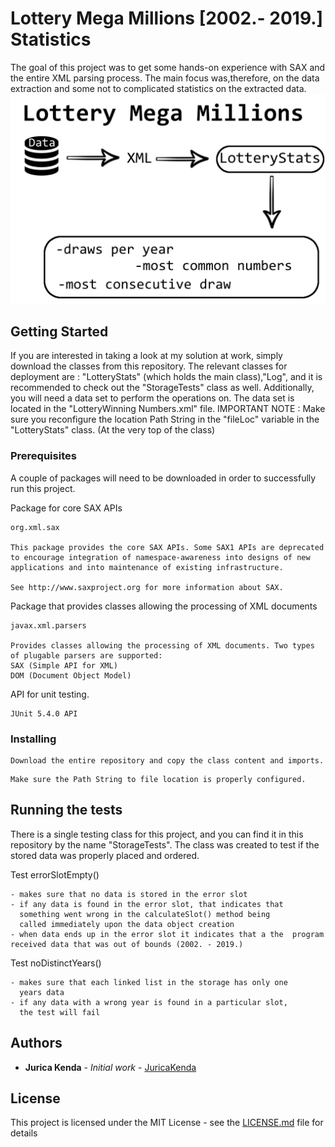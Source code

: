 # Lottery Mega Millions [2002.- 2019.] Statistics

The goal of this project was to get some hands-on experience with SAX and the entire XML parsing process. The main focus was,therefore, on the data extraction and some not to complicated statistics on the extracted data.
![](/Visuals/LotteryMegaMillionsVisuals.png)
## Getting Started

If you are interested in taking a look at my solution at work, simply download the classes from this repository.
The relevant classes for deployment are :
"LotteryStats" (which holds the main class),"Log",
and it is recommended to check out the "StorageTests" class as well.
Additionally, you will need a data set to perform the operations on. The data set is located in the "LotteryWinning Numbers.xml" file. 
IMPORTANT NOTE : Make sure you reconfigure the location Path String in the "fileLoc" variable in the "LotteryStats" class.
(At the very top of the class)


### Prerequisites

A couple of packages will need to be downloaded in order to successfully run this project.

Package for core SAX APIs

```
org.xml.sax

This package provides the core SAX APIs. Some SAX1 APIs are deprecated to encourage integration of namespace-awareness into designs of new applications and into maintenance of existing infrastructure.

See http://www.saxproject.org for more information about SAX.
```

Package that provides classes allowing the processing of XML documents 

```
javax.xml.parsers

Provides classes allowing the processing of XML documents. Two types of plugable parsers are supported:
SAX (Simple API for XML)
DOM (Document Object Model)
```

API for unit testing.

```
JUnit 5.4.0 API
```


### Installing

```
Download the entire repository and copy the class content and imports.
```

```
Make sure the Path String to file location is properly configured.
```

## Running the tests

There is a single testing class for this project, and you can find it in this repository by the name "StorageTests".
The class was created to test if the stored data was properly placed and ordered. 

Test errorSlotEmpty()
```
- makes sure that no data is stored in the error slot
- if any data is found in the error slot, that indicates that 
  something went wrong in the calculateSlot() method being 
  called immediately upon the data object creation
- when data ends up in the error slot it indicates that a the  program received data that was out of bounds (2002. - 2019.)

```

Test noDistinctYears()
```
- makes sure that each linked list in the storage has only one 
  years data
- if any data with a wrong year is found in a particular slot, 
  the test will fail

```

## Authors

* **Jurica Kenda** - *Initial work* - [JuricaKenda](https://github.com/juricaKenda)

## License

This project is licensed under the MIT License - see the [LICENSE.md](LICENSE.md) file for details

